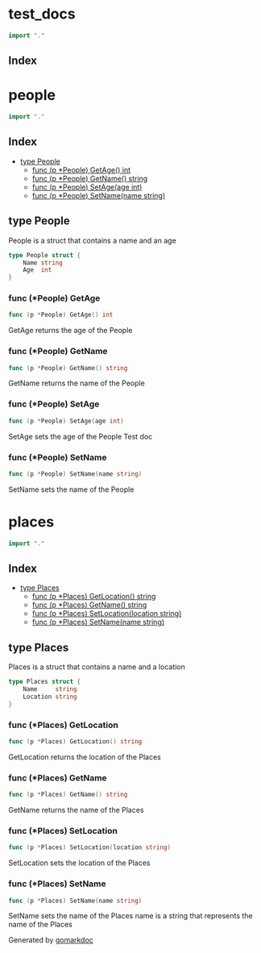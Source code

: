 <!-- Code generated by gomarkdoc. DO NOT EDIT -->

# test\_docs

```go
import "."
```


## Index



# people

```go
import "."
```


## Index

- [type People](<#People>)
  - [func \(p \*People\) GetAge\(\) int](<#People.GetAge>)
  - [func \(p \*People\) GetName\(\) string](<#People.GetName>)
  - [func \(p \*People\) SetAge\(age int\)](<#People.SetAge>)
  - [func \(p \*People\) SetName\(name string\)](<#People.SetName>)


<a name="People"></a>

## type People

People is a struct that contains a name and an age

```go
type People struct {
    Name string
    Age  int
}
```

<a name="People.GetAge"></a>


### func \(\*People\) GetAge

```go
func (p *People) GetAge() int
```

GetAge returns the age of the People

<a name="People.GetName"></a>


### func \(\*People\) GetName

```go
func (p *People) GetName() string
```

GetName returns the name of the People

<a name="People.SetAge"></a>


### func \(\*People\) SetAge

```go
func (p *People) SetAge(age int)
```

SetAge sets the age of the People Test doc

<a name="People.SetName"></a>


### func \(\*People\) SetName

```go
func (p *People) SetName(name string)
```

SetName sets the name of the People

# places

```go
import "."
```


## Index

- [type Places](<#Places>)
  - [func \(p \*Places\) GetLocation\(\) string](<#Places.GetLocation>)
  - [func \(p \*Places\) GetName\(\) string](<#Places.GetName>)
  - [func \(p \*Places\) SetLocation\(location string\)](<#Places.SetLocation>)
  - [func \(p \*Places\) SetName\(name string\)](<#Places.SetName>)


<a name="Places"></a>

## type Places

Places is a struct that contains a name and a location

```go
type Places struct {
    Name     string
    Location string
}
```

<a name="Places.GetLocation"></a>


### func \(\*Places\) GetLocation

```go
func (p *Places) GetLocation() string
```

GetLocation returns the location of the Places

<a name="Places.GetName"></a>


### func \(\*Places\) GetName

```go
func (p *Places) GetName() string
```

GetName returns the name of the Places

<a name="Places.SetLocation"></a>


### func \(\*Places\) SetLocation

```go
func (p *Places) SetLocation(location string)
```

SetLocation sets the location of the Places

<a name="Places.SetName"></a>


### func \(\*Places\) SetName

```go
func (p *Places) SetName(name string)
```

SetName sets the name of the Places name is a string that represents the name of the Places

Generated by [gomarkdoc](<https://github.com/princjef/gomarkdoc>)
